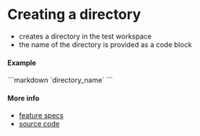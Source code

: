 # Creating a directory

* creates a directory in the test workspace
* the name of the directory is provided as a code block


#### Example

<a class="tr_runMarkdownInTextrun">
```markdown
<a class="tr_createDirectory">
`directory_name`
</a>
```
</a>


#### More info

- [feature specs](../../features/activity-types/built-in/create-directory/create-directory.feature)
- [source code](../../src/activity-types/create-directory.js)

